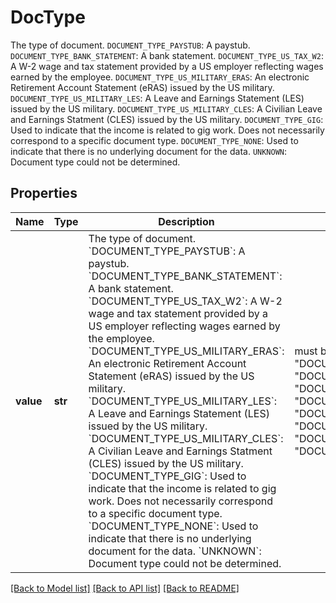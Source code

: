 # DocType

The type of document.  `DOCUMENT_TYPE_PAYSTUB`: A paystub.  `DOCUMENT_TYPE_BANK_STATEMENT`: A bank statement.  `DOCUMENT_TYPE_US_TAX_W2`: A W-2 wage and tax statement provided by a US employer reflecting wages earned by the employee.  `DOCUMENT_TYPE_US_MILITARY_ERAS`: An electronic Retirement Account Statement (eRAS) issued by the US military.  `DOCUMENT_TYPE_US_MILITARY_LES`: A Leave and Earnings Statement (LES) issued by the US military.  `DOCUMENT_TYPE_US_MILITARY_CLES`: A Civilian Leave and Earnings Statment (CLES) issued by the US military.  `DOCUMENT_TYPE_GIG`: Used to indicate that the income is related to gig work. Does not necessarily correspond to a specific document type.  `DOCUMENT_TYPE_NONE`: Used to indicate that there is no underlying document for the data.  `UNKNOWN`: Document type could not be determined.

## Properties
Name | Type | Description | Notes
------------ | ------------- | ------------- | -------------
**value** | **str** | The type of document.  &#x60;DOCUMENT_TYPE_PAYSTUB&#x60;: A paystub.  &#x60;DOCUMENT_TYPE_BANK_STATEMENT&#x60;: A bank statement.  &#x60;DOCUMENT_TYPE_US_TAX_W2&#x60;: A W-2 wage and tax statement provided by a US employer reflecting wages earned by the employee.  &#x60;DOCUMENT_TYPE_US_MILITARY_ERAS&#x60;: An electronic Retirement Account Statement (eRAS) issued by the US military.  &#x60;DOCUMENT_TYPE_US_MILITARY_LES&#x60;: A Leave and Earnings Statement (LES) issued by the US military.  &#x60;DOCUMENT_TYPE_US_MILITARY_CLES&#x60;: A Civilian Leave and Earnings Statment (CLES) issued by the US military.  &#x60;DOCUMENT_TYPE_GIG&#x60;: Used to indicate that the income is related to gig work. Does not necessarily correspond to a specific document type.  &#x60;DOCUMENT_TYPE_NONE&#x60;: Used to indicate that there is no underlying document for the data.  &#x60;UNKNOWN&#x60;: Document type could not be determined. |  must be one of ["UNKNOWN", "DOCUMENT_TYPE_PAYSTUB", "DOCUMENT_TYPE_BANK_STATEMENT", "DOCUMENT_TYPE_US_TAX_W2", "DOCUMENT_TYPE_US_MILITARY_ERAS", "DOCUMENT_TYPE_US_MILITARY_LES", "DOCUMENT_TYPE_US_MILITARY_CLES", "DOCUMENT_TYPE_GIG", "DOCUMENT_TYPE_NONE", ]

[[Back to Model list]](../README.md#documentation-for-models) [[Back to API list]](../README.md#documentation-for-api-endpoints) [[Back to README]](../README.md)


